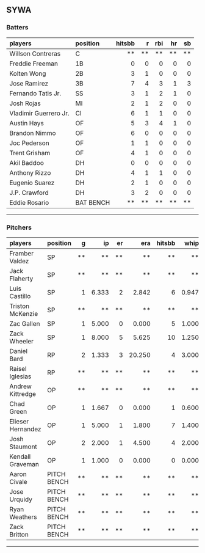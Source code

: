 ## SYWA

### Batters

 
|players               |position  | hitsbb|  r| rbi| hr| sb| 
|:---------------------|:---------|------:|--:|---:|--:|--:| 
|Willson Contreras     |C         |     **| **|  **| **| **| 
|Freddie Freeman       |1B        |      0|  0|   0|  0|  0| 
|Kolten Wong           |2B        |      3|  1|   0|  0|  0| 
|Jose Ramirez          |3B        |      7|  4|   3|  1|  3| 
|Fernando Tatis Jr.    |SS        |      3|  1|   2|  1|  0| 
|Josh Rojas            |MI        |      2|  1|   2|  0|  0| 
|Vladimir Guerrero Jr. |CI        |      6|  1|   1|  0|  0| 
|Austin Hays           |OF        |      5|  3|   4|  1|  0| 
|Brandon Nimmo         |OF        |      6|  0|   0|  0|  0| 
|Joc Pederson          |OF        |      1|  1|   0|  0|  0| 
|Trent Grisham         |OF        |      4|  1|   0|  0|  0| 
|Akil Baddoo           |DH        |      0|  0|   0|  0|  0| 
|Anthony Rizzo         |DH        |      4|  1|   1|  0|  0| 
|Eugenio Suarez        |DH        |      2|  1|   0|  0|  0| 
|J.P. Crawford         |DH        |      3|  2|   0|  0|  0| 
|Eddie Rosario         |BAT BENCH |     **| **|  **| **| **| 


* * *

### Pitchers

 
|players           |position    |  g|    ip| er|    era| hitsbb|  whip| so|  w| sv| 
|:-----------------|:-----------|--:|-----:|--:|------:|------:|-----:|--:|--:|--:| 
|Framber Valdez    |SP          | **|    **| **|     **|     **|    **| **| **| **| 
|Jack Flaherty     |SP          | **|    **| **|     **|     **|    **| **| **| **| 
|Luis Castillo     |SP          |  1| 6.333|  2|  2.842|      6| 0.947|  6|  0|  0| 
|Triston McKenzie  |SP          | **|    **| **|     **|     **|    **| **| **| **| 
|Zac Gallen        |SP          |  1| 5.000|  0|  0.000|      5| 1.000|  6|  1|  0| 
|Zack Wheeler      |SP          |  1| 8.000|  5|  5.625|     10| 1.250| 10|  0|  0| 
|Daniel Bard       |RP          |  2| 1.333|  3| 20.250|      4| 3.000|  2|  0|  0| 
|Raisel Iglesias   |RP          | **|    **| **|     **|     **|    **| **| **| **| 
|Andrew Kittredge  |OP          | **|    **| **|     **|     **|    **| **| **| **| 
|Chad Green        |OP          |  1| 1.667|  0|  0.000|      1| 0.600|  3|  0|  0| 
|Elieser Hernandez |OP          |  1| 5.000|  1|  1.800|      7| 1.400|  4|  1|  0| 
|Josh Staumont     |OP          |  2| 2.000|  1|  4.500|      4| 2.000|  3|  1|  0| 
|Kendall Graveman  |OP          |  1| 1.000|  0|  0.000|      0| 0.000|  1|  1|  0| 
|Aaron Civale      |PITCH BENCH | **|    **| **|     **|     **|    **| **| **| **| 
|Jose Urquidy      |PITCH BENCH | **|    **| **|     **|     **|    **| **| **| **| 
|Ryan Weathers     |PITCH BENCH | **|    **| **|     **|     **|    **| **| **| **| 
|Zack Britton      |PITCH BENCH | **|    **| **|     **|     **|    **| **| **| **| 


* * *



